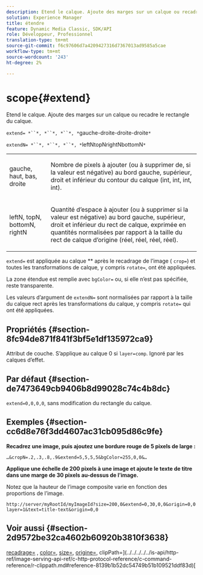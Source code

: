 ```yaml
---
description: Etend le calque. Ajoute des marges sur un calque ou recadre le rectangle du calque.
solution: Experience Manager
title: étendre
feature: Dynamic Media Classic, SDK/API
role: Développeur, Professionnel
translation-type: tm+mt
source-git-commit: f6c97606d7a4209427316d7367013ad9585a5cae
workflow-type: tm+mt
source-wordcount: '243'
ht-degree: 2%

---
```



# scope{#extend}

Etend le calque. Ajoute des marges sur un calque ou recadre le rectangle du calque.

`extend= *``*, *``*, *``*, *`gauche-droite-droite-droite`*`

`extendN= *``*, *``*, *``*, *`leftNtopNrightNbottomN`*`

<table id="simpletable_1DCCD469712B423C8154630127DC5F54"> 
 <tr class="strow"> 
  <td class="stentry"> <p><span class="codeph"> <span class="varname"> gauche, haut, bas, droite</span></span> </p></td> 
  <td class="stentry"> <p>Nombre de pixels à ajouter (ou à supprimer de, si la valeur est négative) au bord gauche, supérieur, droit et inférieur du contour du calque (int, int, int, int). </p></td> 
 </tr> 
 <tr class="strow"> 
  <td class="stentry"> <p><span class="codeph"> <span class="varname"> leftN, topN, bottomN, rightN</span></span> </p></td> 
  <td class="stentry"> <p>Quantité d’espace à ajouter (ou à supprimer si la valeur est négative) au bord gauche, supérieur, droit et inférieur du rect de calque, exprimée en quantités normalisées par rapport à la taille du rect de calque d’origine (réel, réel, réel, réel). </p></td> 
 </tr> 
</table>

`extend=` est appliquée au calque  ** après le recadrage de l’image (  `crop=`) et toutes les transformations de calque, y compris  `rotate=`, ont été appliquées.

La zone étendue est remplie avec `bgColor=` ou, si elle n’est pas spécifiée, reste transparente.

Les valeurs d’argument de `extendN=` sont normalisées par rapport à la taille du calque rect après les transformations du calque, y compris `rotate=` qui ont été appliquées.

## Propriétés {#section-8fc94de871f841f3bf5e1df135972ca9}

Attribut de couche. S’applique au calque 0 si `layer=comp`. Ignoré par les calques d’effet.

## Par défaut {#section-de7473649cb9406b8d99028c74c4b8dc}

`extend=0,0,0,0`, sans modification du rectangle du calque.

## Exemples {#section-cc6d8e76f3dd4607ac31cb095d86c9fe}

**Recadrez une image, puis ajoutez une bordure rouge de 5 pixels de large :**

`…&cropN=.2,.3,.8,.9&extend=5,5,5,5&bgColor=255,0,0&…`

**Applique une échelle de 200 pixels à une image et ajoute le texte de titre dans une marge de 30 pixels au-dessus de l’image.**

Notez que la hauteur de l’image composite varie en fonction des proportions de l’image.

`http://server/myRootId/myImageId?size=200,0&extend=0,30,0,0&origin=0,0 layer=1&text=title-text&origin=0,0`

## Voir aussi {#section-2d9572be32ca4602b60920b3810f3638}

[recadrage=](../../../../../is-api/http-ref/image-serving-api-ref/c-http-protocol-reference/c-command-reference/r-crop.md#reference-6fd0f6399966446ab4425ce050572eab) ,  [color=](/help/aem-is-ir-api/is-api/http-ref/image-serving-api-ref/c-http-protocol-reference/c-data-types/r-is-http-color.md),  [size=](../../../../../is-api/http-ref/image-serving-api-ref/c-http-protocol-reference/c-data-types/r-size.md#reference-04d383f32c7b4003bed9978cb854747b),  [origine=](../../../../../is-api/http-ref/image-serving-api-ref/c-http-protocol-reference/c-command-reference/r-origin.md#reference-e11c7ac06e2240cc884c3fec98f05138), clipPath=](../../../../../is-api/http-ref/image-serving-api-ref/c-http-protocol-reference/c-command-reference/r-clippath.md#reference-8139b1b52dc54749b51b109521ddf83d)[
